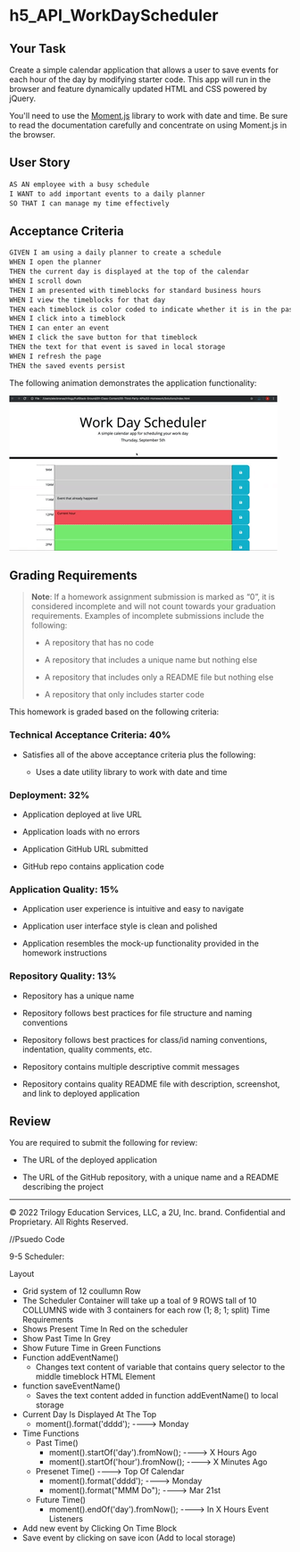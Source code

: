 # h5_API_WorkDayScheduler

## Your Task

Create a simple calendar application that allows a user to save events for each hour of the day by modifying starter code. This app will run in the browser and feature dynamically updated HTML and CSS powered by jQuery.

You'll need to use the [Moment.js](https://momentjs.com/) library to work with date and time. Be sure to read the documentation carefully and concentrate on using Moment.js in the browser.

## User Story

```md
AS AN employee with a busy schedule
I WANT to add important events to a daily planner
SO THAT I can manage my time effectively
```

## Acceptance Criteria

```md
GIVEN I am using a daily planner to create a schedule
WHEN I open the planner
THEN the current day is displayed at the top of the calendar
WHEN I scroll down
THEN I am presented with timeblocks for standard business hours
WHEN I view the timeblocks for that day
THEN each timeblock is color coded to indicate whether it is in the past, present, or future
WHEN I click into a timeblock
THEN I can enter an event
WHEN I click the save button for that timeblock
THEN the text for that event is saved in local storage
WHEN I refresh the page
THEN the saved events persist
```

The following animation demonstrates the application functionality:

![A user clicks on slots on the color-coded calendar and edits the events.](./Assets/05-third-party-apis-homework-demo.gif)


## Grading Requirements

> **Note**: If a homework assignment submission is marked as “0”, it is considered incomplete and will not count towards your graduation requirements. Examples of incomplete submissions include the following:
>
> * A repository that has no code
>
> * A repository that includes a unique name but nothing else
>
> * A repository that includes only a README file but nothing else
>
> * A repository that only includes starter code

This homework is graded based on the following criteria: 

### Technical Acceptance Criteria: 40%

* Satisfies all of the above acceptance criteria plus the following:

  * Uses a date utility library to work with date and time

### Deployment: 32%

* Application deployed at live URL

* Application loads with no errors

* Application GitHub URL submitted

* GitHub repo contains application code

### Application Quality: 15%

* Application user experience is intuitive and easy to navigate

* Application user interface style is clean and polished

* Application resembles the mock-up functionality provided in the homework instructions

### Repository Quality: 13%

* Repository has a unique name

* Repository follows best practices for file structure and naming conventions

* Repository follows best practices for class/id naming conventions, indentation, quality comments, etc.

* Repository contains multiple descriptive commit messages

* Repository contains quality README file with description, screenshot, and link to deployed application

## Review

You are required to submit the following for review:

* The URL of the deployed application

* The URL of the GitHub repository, with a unique name and a README describing the project

- - -
© 2022 Trilogy Education Services, LLC, a 2U, Inc. brand. Confidential and Proprietary. All Rights Reserved.

//Psuedo Code

9-5 Scheduler:

Layout
  - Grid system of 12 coullumn Row
  - The Scheduler Container will take up a toal of 
    9 ROWS tall of 10 COLLUMNS wide with 3 containers for each row (1; 8; 1; split)
Time Requirements    
  - Shows Present Time In Red on the scheduler
  - Show Past Time In Grey
  - Show Future Time in Green
Functions
  - Function addEventName()
    - Changes text content of variable that 
      contains query selector to the middle timeblock HTML Element
  - function saveEventName()
    - Saves the text content added in function addEventName() to local storage
  - Current Day Is Displayed At The Top
    - moment().format('dddd'); ----> Monday            
  - Time Functions
    - Past Time()
      - moment().startOf('day').fromNow(); ----> X Hours Ago
      - moment().startOf('hour').fromNow(); ----> X Minutes Ago
    - Presenet Time() ----> Top Of Calendar
      - moment().format('dddd');  ----> Monday 
      - moment().format("MMM Do");  ----> Mar 21st
    - Future Time()
      - moment().endOf('day').fromNow();  ----> In X Hours
Event Listeners
  - Add new event by Clicking On Time Block
  - Save event by clicking on save icon (Add to local storage)